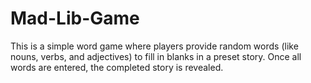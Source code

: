 # Mad-Lib-Game
This is a simple word game where players provide random words (like nouns, verbs, and adjectives) to fill in blanks in a preset story. Once all words are entered, the completed story is revealed.
